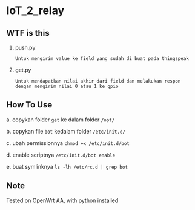 # IoT_2_relay

## WTF is this

1. push.py

	`Untuk mengirim value ke field yang sudah di buat pada thingspeak`
2. get.py

	```
	Untuk mendapatkan nilai akhir dari field dan melakukan respon dengan mengirim nilai 0 atau 1 ke gpio
	```

## How To Use

a. copykan folder `get` ke dalam folder `/opt/`

b. copykan file `bot` kedalam folder `/etc/init.d/`

c. ubah permissionnya `chmod +x /etc/init.d/bot`

d. enable scriptnya `/etc/init.d/bot enable`

e. buat symlinknya `ls -lh /etc/rc.d | grep bot`

## Note

Tested on OpenWrt AA, with python installed
